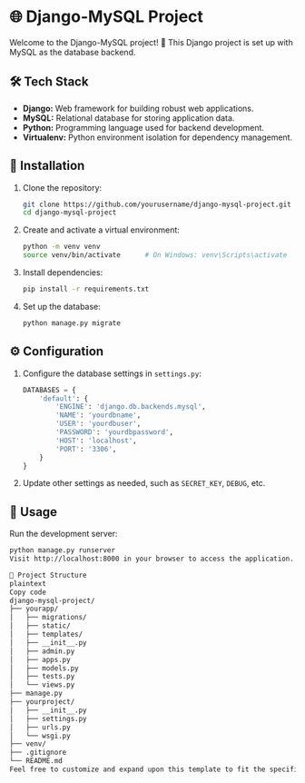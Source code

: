 # 🌐 Django-MySQL Project

Welcome to the Django-MySQL project! 🚀 This Django project is set up with MySQL as the database backend.

## 🛠 Tech Stack

- **Django:** Web framework for building robust web applications.
- **MySQL:** Relational database for storing application data.
- **Python:** Programming language used for backend development.
- **Virtualenv:** Python environment isolation for dependency management.

## 🚀 Installation

1. Clone the repository:

    ```bash
    git clone https://github.com/yourusername/django-mysql-project.git
    cd django-mysql-project
    ```

2. Create and activate a virtual environment:

    ```bash
    python -m venv venv
    source venv/bin/activate      # On Windows: venv\Scripts\activate
    ```

3. Install dependencies:

    ```bash
    pip install -r requirements.txt
    ```

4. Set up the database:

    ```bash
    python manage.py migrate
    ```

## ⚙️ Configuration

1. Configure the database settings in `settings.py`:

    ```python
    DATABASES = {
        'default': {
            'ENGINE': 'django.db.backends.mysql',
            'NAME': 'yourdbname',
            'USER': 'yourdbuser',
            'PASSWORD': 'yourdbpassword',
            'HOST': 'localhost',
            'PORT': '3306',
        }
    }
    ```

2. Update other settings as needed, such as `SECRET_KEY`, `DEBUG`, etc.

## 🚀 Usage

Run the development server:

```bash
python manage.py runserver
Visit http://localhost:8000 in your browser to access the application.

📂 Project Structure
plaintext
Copy code
django-mysql-project/
├── yourapp/
│   ├── migrations/
│   ├── static/
│   ├── templates/
│   ├── __init__.py
│   ├── admin.py
│   ├── apps.py
│   ├── models.py
│   ├── tests.py
│   └── views.py
├── manage.py
├── yourproject/
│   ├── __init__.py
│   ├── settings.py
│   ├── urls.py
│   └── wsgi.py
├── venv/
├── .gitignore
└── README.md
Feel free to customize and expand upon this template to fit the specific needs of your Django-MySQL project! 🎉